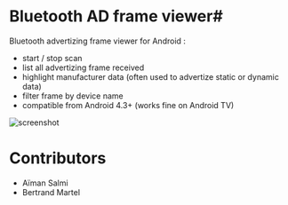 # Bluetooth AD frame viewer#

Bluetooth advertizing frame viewer for Android :

* start / stop scan
* list all advertizing frame received
* highlight manufacturer data (often used to advertize static or dynamic data)
* filter frame by device name
* compatible from Android 4.3+ (works fine on Android TV)

![screenshot](https://raw.github.com/akinaru/bluetooth-advert-viewer/master/screen2.png)

<h1>Contributors</h1>

* Aïman Salmi
* Bertrand Martel
